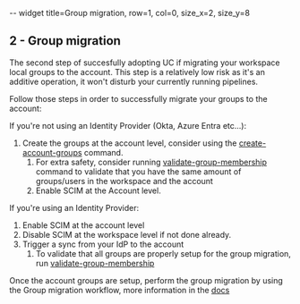 -- widget title=Group migration, row=1, col=0, size_x=2, size_y=8

## 2 - Group migration

The second step of succesfully adopting UC if migrating your workspace local groups to the account.
This step is a relatively low risk as it's an additive operation, it won't disturb your currently running pipelines.

Follow those steps in order to successfully migrate your groups to the account:

If you're not using an Identity Provider (Okta, Azure Entra etc...):
1. Create the groups at the account level, consider using the [create-account-groups](https://github.com/databrickslabs/ucx/blob/main/README.md#create-account-groups-command) command.
   1. For extra safety, consider running [validate-group-membership](https://github.com/databrickslabs/ucx/blob/main/README.md#validate-groups-membership-command) command to validate that you have the same amount of groups/users in the workspace and the account
   2. Enable SCIM at the Account level.

If you're using an Identity Provider:
1. Enable SCIM at the account level
2. Disable SCIM at the workspace level if not done already.
3. Trigger a sync from your IdP to the account
   1. To validate that all groups are properly setup for the group migration, run [validate-group-membership](https://github.com/databrickslabs/ucx/blob/main/README.md#validate-groups-membership-command)

Once the account groups are setup, perform the group migration by using the Group migration workflow, more information in the [docs](https://github.com/databrickslabs/ucx/blob/main/README.md#group-migration-workflow)
